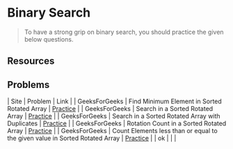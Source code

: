 # Binary Search

>To have a strong grip on binary search, you should practice the given below questions.

## Resources


## Problems

| Site         | Problem | Link |
| GeeksForGeeks | Find Minimum Element in Sorted Rotated Array | [Practice](https://practice.geeksforgeeks.org/problems/minimum-element-in-a-sorted-and-rotated-array/0) |
| GeeksForGeeks | Search in a Sorted Rotated Array | [Practice](https://practice.geeksforgeeks.org/problems/search-in-a-rotated-array/0) |
| GeeksForGeeks | Search in a Sorted Rotated Array with Duplicates | [Practice](https://www.geeksforgeeks.org/search-an-element-in-a-sorted-and-rotated-array-with-duplicates/) |
| GeeksForGeeks | Rotation Count in a Sorted Rotated Array | [Practice](https://practice.geeksforgeeks.org/problems/rotation/0) |
| GeeksForGeeks | Count Elements less than or equal to the given value in Sorted Rotated Array | [Practice](https://www.geeksforgeeks.org/count-elements-less-equal-given-value-sorted-rotated-array/?ref=rp) |
| ok | | |
